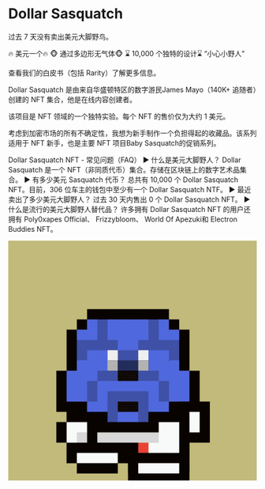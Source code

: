 # Dollar Sasquatch

过去 7 天没有卖出美元大脚野鸟。

🔥 美元一个🔥
🐵 通过多边形无气体🐵
⌛ 10,000 个独特的设计⌛
“小心小野人”

查看我们的白皮书（包括 Rarity）了解更多信息。

Dollar Sasquatch 是由来自华盛顿特区的数字游民James Mayo（140K+ 追随者）创建的 NFT 集合，他是在线内容创建者。

该项目是 NFT 领域的一个独特实验。每个 NFT 的售价仅为大约 1 美元。

考虑到加密市场的所有不确定性，我想为新手制作一个负担得起的收藏品。该系列适用于 NFT 新手，也是主要 NFT 项目Baby Sasquatch的促销系列。

Dollar Sasquatch NFT - 常见问题（FAQ）
▶ 什么是美元大脚野人？
Dollar Sasquatch 是一个 NFT（非同质代币）集合。存储在区块链上的数字艺术品集合。
▶ 有多少美元 Sasquatch 代币？
总共有 10,000 个 Dollar Sasquatch NFT。目前，306 位车主的钱包中至少有一个 Dollar Sasquatch NTF。
▶ 最近卖出了多少美元大脚野人？
过去 30 天内售出 0 个 Dollar Sasquatch NFT。
▶ 什么是流行的美元大脚野人替代品？
许多拥有 Dollar Sasquatch NFT 的用户还拥有 Poly0xapes Official、 Frizzybloom、 World Of Apezuki和 Electron Buddies NFT。

![NFT](微信截图_20220902190638.png)


